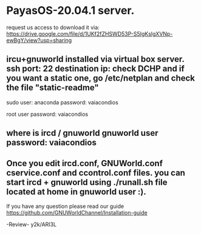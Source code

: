 # PayasOS-20.04.1 server.

request us access to download it
via: https://drive.google.com/file/d/1UKf2fZHSWD53P-S5IgKslgXVNp-ewBgY/view?usp=sharing

ircu+gnuworld installed via virtual box server.
ssh port: 22
destination ip: check DCHP and if you want
a static one, go /etc/netplan and check
the file "static-readme"
------------------------------------------
sudo user: anaconda
password: vaiacondios

root user
password: vaiacondios

where is ircd / gnuworld
gnuworld user
password: vaiacondios
------------------------------------------
Once you edit ircd.conf, GNUWorld.conf
cservice.conf and ccontrol.conf files.
you can start ircd + gnuworld using
./runall.sh file located at home in
gnuworld user :).
------------------------------------------

If you have any question please read our guide
https://github.com/GNUWorldChannel/Installation-guide

-Review- y2k/ARI3L
